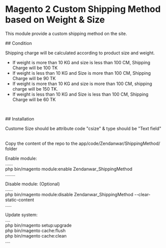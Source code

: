 # Magento 2 Custom Shipping Method based on Weight & Size
<p>This module provide a custom shipping method on the site.</p>
<p>## Condition</p>
<p>Shipping charge will be calculated according to product size and weight.</p>
<ul>
<li>If weight is more than 10 KG and size is less than 100 CM, Shipping Charge will be 100 TK</li>
<li> If weight is less than 10 KG and Size is more than 100 CM, Shipping Charge will be 90 TK</li>
<li>If weight is more than 10 KG and size is more than 100 CM, shipping charge will be 150 TK.</li>
<li>If weight is less than 10 KG and Size is less than 100 CM, Shipping Charge will be 60 TK</li>
</ul>
<p>&nbsp;</p>
<p>## Installation</p>
<p>Custome Size should be attribute code "csize" &amp; type should be "Text field"</p>
<p><br />Copy the content of the repo to the app/code/Zendanwar/ShippingMethod/ folder</p>
<p>Enable module:<br />......<br />php bin/magento module:enable Zendanwar_ShippingMethod<br />........</p>
<p>Disable module: (Optional)<br />......<br />php bin/magento module:disable Zendanwar_ShippingMethod --clear-static-content<br />.....</p>
<p>Update system:<br />....<br />php bin/magento setup:upgrade<br />php bin/magento cache:flush<br />php bin/magento cache:clean<br />....</p>
<p>&nbsp;</p>
